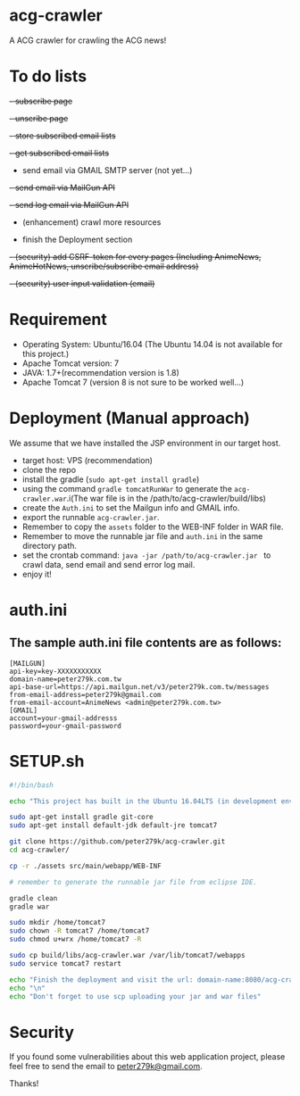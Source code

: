 # acg-crawler
A ACG crawler for crawling the ACG news!

# To do lists
~~- subscribe page~~

~~- unscribe page~~

~~- store subscribed email lists~~

~~- get subscribed email lists~~

- send email via GMAIL SMTP server (not yet...)

~~- send email via MailGun API~~

~~- send log email via MailGun API~~

- (enhancement) crawl more resources

- finish the Deployment section

~~- (security) add CSRF-token for every pages
(Including AnimeNews, AnimeHotNews, unscribe/subscribe email address)~~

~~- (security) user input validation (email)~~

# Requirement
- Operating System: Ubuntu/16.04 (The Ubuntu 14.04 is not available for this project.)
- Apache Tomcat version: 7
- JAVA: 1.7+(recommendation version is 1.8)
- Apache Tomcat 7 (version 8 is not sure to be worked well...)

# Deployment (Manual approach)
We assume that we have installed the JSP environment in our target host.

- target host: VPS (recommendation)
- clone the repo
- install the gradle (```sudo apt-get install gradle```) 
- using the command ```gradle tomcatRunWar``` to generate the ```acg-crawler.war```.i(The war file is in the /path/to/acg-crawler/build/libs)
- create the ```Auth.ini``` to set the Mailgun info and GMAIL info.
- export the runnable ```acg-crawler.jar```.
- Remember to copy the ```assets``` folder to the WEB-INF folder in WAR file.
- Remember to move the runnable jar file and ```auth.ini``` in the same directory path.
- set the crontab command: ```java -jar /path/to/acg-crawler.jar ``` to crawl data, send email and send error log mail.
- enjoy it!

# auth.ini
## The sample auth.ini file contents are as follows:

```
[MAILGUN]
api-key=key-XXXXXXXXXXX
domain-name=peter279k.com.tw
api-base-url=https://api.mailgun.net/v3/peter279k.com.tw/messages
from-email-address=peter279k@gmail.com
from-email-account=AnimeNews <admin@peter279k.com.tw>
[GMAIL]
account=your-gmail-addresss
password=your-gmail-password
```
# SETUP.sh
```bash
#!/bin/bash

echo "This project has built in the Ubuntu 16.04LTS (in development environment)"

sudo apt-get install gradle git-core
sudo apt-get install default-jdk default-jre tomcat7

git clone https://github.com/peter279k/acg-crawler.git
cd acg-crawler/

cp -r ./assets src/main/webapp/WEB-INF

# remember to generate the runnable jar file from eclipse IDE.

gradle clean
gradle war

sudo mkdir /home/tomcat7
sudo chown -R tomcat7 /home/tomcat7
sudo chmod u+wrx /home/tomcat7 -R

sudo cp build/libs/acg-crawler.war /var/lib/tomcat7/webapps
sudo service tomcat7 restart

echo "Finish the deployment and visit the url: domain-name:8080/acg-crawler"
echo "\n"
echo "Don't forget to use scp uploading your jar and war files"

```

# Security
If you found some vulnerabilities about this web application project, please feel free to send the email to peter279k@gmail.com.

Thanks!
